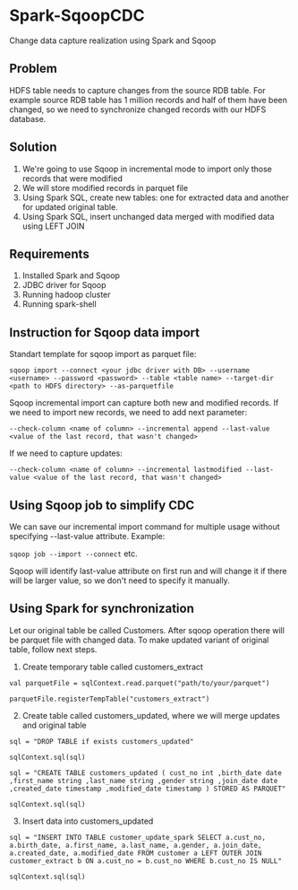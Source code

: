 # Spark-SqoopCDC

Change data capture realization using Spark and Sqoop

## Problem
HDFS table needs to capture changes from the source RDB table. For example source RDB table has 1 million records and half of them have been changed, so we need to synchronize changed records with our HDFS database.

## Solution
1) We're going to use Sqoop in incremental mode to import only those records that were modified
2) We will store modified records in parquet file 
3) Using Spark SQL, create new tables: one for extracted data and another for updated original table.
4) Using Spark SQL, insert unchanged data merged with modified data using LEFT JOIN

## Requirements
1) Installed Spark and Sqoop
2) JDBC driver for Sqoop
3) Running hadoop cluster
4) Running spark-shell

## Instruction for Sqoop data import
Standart template for sqoop import as parquet file:

`sqoop import --connect <your jdbc driver with DB> --username <username> --password <password> --table <table name> --target-dir <path to HDFS directory> --as-parquetfile`

Sqoop incremental import can capture both new and modified records. If we need to import new records, we need to add next parameter:

`--check-column <name of column> --incremental append --last-value <value of the last record, that wasn't changed>`

If we need to capture updates:

`--check-column <name of column> --incremental lastmodified --last-value <value of the last record, that wasn't changed>`

## Using Sqoop job to simplify CDC
We can save our incremental import command for multiple usage without specifying --last-value attribute. Example: 

`sqoop job --import --connect` etc.

Sqoop will identify last-value attribute on first run and will change it if there will be larger value, so we don't need to specify it manually.

## Using Spark for synchronization
Let our original table be called Customers. After sqoop operation there will be parquet file with changed data. To make updated variant of original table, follow next steps.
1) Create temporary table called customers_extract

  `val parquetFile = sqlContext.read.parquet("path/to/your/parquet")`
  
  `parquetFile.registerTempTable("customers_extract")`

2) Create table called customers_updated, where we will merge updates and original table

  `sql = "DROP TABLE if exists customers_updated"`
  
  `sqlContext.sql(sql)`
  
  `sql = "CREATE TABLE customers_updated ( cust_no int ,birth_date date ,first_name string ,last_name string ,gender string ,join_date date ,created_date timestamp ,modified_date timestamp ) STORED AS PARQUET"`
  
  `sqlContext.sql(sql)`
  
 3) Insert data into customers_updated
 
 `sql = "INSERT INTO TABLE customer_update_spark SELECT a.cust_no, a.birth_date, a.first_name, a.last_name, a.gender, a.join_date, a.created_date, a.modified_date FROM customer a LEFT OUTER JOIN customer_extract b ON a.cust_no = b.cust_no WHERE b.cust_no IS NULL"`
 
 `sqlContext.sql(sql)`
